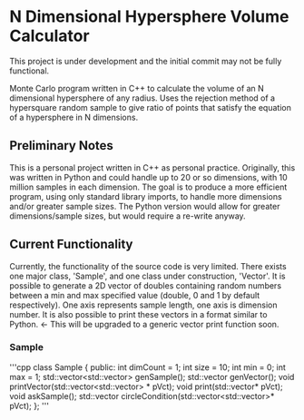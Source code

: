 # N Dimensional Hypersphere Volume Calculator
This project is under development and the initial commit may not be fully functional.


Monte Carlo program written in C++ to calculate the volume of an N dimensional hypersphere of any radius. 
Uses the rejection method of a hypersquare random sample to give ratio of points that satisfy the equation of a hypersphere in N dimensions.

## Preliminary Notes
This is a personal project written in C++ as personal practice. Originally, this was written in Python and could handle up to 20 or so dimensions, with 10 million samples in each dimension.
The goal is to produce a more efficient program, using only standard library imports, to handle more dimensions and/or greater sample sizes.  The Python version would allow for greater dimensions/sample sizes, but would require a re-write anyway.

## Current Functionality
Currently, the functionality of the source code is very limited.  There exists one major class, 'Sample', and one class under construction, 'Vector'. 
It is possible to generate a 2D vector of doubles containing random numbers between a min and max specified value (double, 0 and 1 by default respectively).  One axis represents sample length, one axis is dimension number. 
It is also possible to print these vectors in a format similar to Python. <- This will be upgraded to a generic vector print function soon.

### Sample
'''cpp
class Sample {
public:
	int dimCount = 1;
	int size = 10;
	int min = 0;
	int max = 1;
	std::vector<std::vector<double>> genSample();
	std::vector<double> genVector();
	void printVector(std::vector<std::vector<double>> * pVct);
	void print(std::vector<double>* pVct);
	void askSample();
	std::vector<double> circleCondition(std::vector<std::vector<double>>* pVct);
};
'''